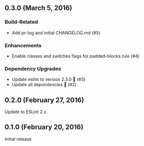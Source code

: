 ## 0.3.0 (March 5, 2016)

### Build-Related

* Add pr-log and initial CHANGELOG.md (#5)

### Enhancements

* Enable classes and switches flags for padded-blocks rule (#4)

### Dependency Upgrades

* Update eslint to version 2.3.0 🚀 (#3)
* Update all dependencies 🌴 (#2)

## 0.2.0 (February 27, 2016)

Update to ESLint 2.x.


## 0.1.0 (February 20, 2016)

Initial release
